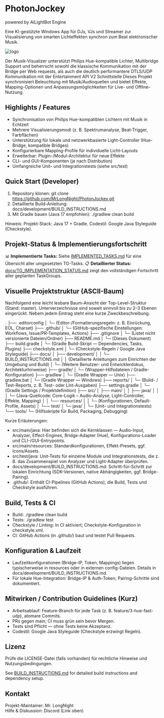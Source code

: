 # PhotonJockey
powered by AiLightBot Engine

Eine KI-gestützte Windows App für DJs, VJs und Streamer zur Visualisierung von smarten Lichteffekten synchron zum Beat elektronischer Musik. 

![logo](https://lightbeat.wunderlich.pw/images/banner.png)

Der Musik-Visualizer unterstützt Philips Hue-kompatible Lichter, Multibridge Support und beherrscht sowohl die klassische Kommunikation mit der Bridge per Web requests, als auch die deutlich performantere DTLS/UDP Kommunikation mit der Entertainment API V2 Schnittstelle 
Dieses Projekt synchronisiert Beleuchtung mit Musik/Audioquellen und bietet Effekte, Mapping-Optionen und Anpassungsmöglichkeiten für Live- und Offline-Nutzung.

## Highlights / Features
- Synchronisation von Philips Hue-kompatiblen Lichtern mit Musik in Echtzeit
- Mehrere Visualisierungsmodi (z. B. Spektrumanalyse, Beat-Trigger, Farbflächen)
- Unterstützung für lokale und netzwerkbasierte Light-Controller (Hue-Bridge, kompatible Bridges)
- Konfigurierbare Mapping-Profile für individuelle Licht-Layouts
- Erweiterbar: Plugin-/Modul-Architektur für neue Effekte
- CLI- und GUI-Komponenten (je nach Distribution)
- Umfangreiche Unit- und Integrationstests (siehe src/test)

## Quick Start (Developer)
1. Repository klonen:
   git clone https://github.com/MrLongNight/PhotonJockey.git
2. Detaillierte Build-Anleitung:
   docs/development/BUILD_INSTRUCTIONS.md
3. Mit Gradle bauen (Java 17 empfohlen):
   ./gradlew clean build

Hinweis: Projekt-Stack: Java 17 + Gradle. Codestil: Google Java Styleguide (Checkstyle).

## Projekt-Status & Implementierungsfortschritt
📊 **Implementierte Tasks:** Siehe [IMPLEMENTED_TASKS.md](IMPLEMENTED_TASKS.md) für eine Übersicht aller umgesetzten TG-Tasks.
📋 **Detaillierter Status:** [docs/TG_IMPLEMENTATION_STATUS.md](docs/TG_IMPLEMENTATION_STATUS.md) zeigt den vollständigen Fortschritt aller geplanten TaskGroups.

## Visuelle Projektstruktur (ASCII-Baum)
Nachfolgend eine leicht lesbare Baum-Ansicht der Top-Level-Struktur (Stand: master). Unterverzeichnisse sind soweit sinnvoll bis zu 2–3 Ebenen eingerückt. Nebem jedem Eintrag steht eine kurze Zweckbeschreibung.

.
├── .editorconfig
│   └─ (Editor-/Formatierungsregeln: z. B. Einrückung, EOL, Charset)
├── .github/
│   └─ (GitHub-spezifische Einstellungen: Workflows, Issue/PR-Templates, Actions)
├── .gitignore
│   └─ (Listet nicht versionierte Dateien/Ordner)
├── README.md
│   └─ (Dieses Dokument)
├── build.gradle
│   └─ (Gradle Build-Skript — Dependencies, Tasks, Plugins)
├── checkstyle.xml
│   └─ (Checkstyle-Regeln / Google Java Styleguide)
├── docs/
│   ├── development/
│   │   └─ BUILD_INSTRUCTIONS.md
│   │      (Detaillierte Anleitungen zum Einrichten der Umgebung und Build)
│   └─ (Weitere Benutzer- und Entwicklerdokus, Architekturhinweise)
├── gradle/
│   └─ (Wrapper-Hilfsdateien / Gradle-Konfiguration)
├── gradlew
│   └─ (Gradle Wrapper — Unix)
├── gradlew.bat
│   └─ (Gradle Wrapper — Windows)
├── reports/
│   └─ (Build- / Test-Reports, z. B. Test- oder Lint-Ausgaben)
├── settings.gradle
│   └─ (Gradle Settings / Projektdefinition)
├── src/
│   ├── main/
│   │   ├── java/
│   │   │   └─ (Java-Quellcode: Core-Logik – Audio-Analyse, Light-Controller, Effekte, Mapping)
│   │   └── resources/
│   │       └─ (Konfigurationen, Default-Profile, Assets)
│   └── test/
│       └─ java/
│           └─ (Unit- und Integrationstests)
└── tools/
    └─ (Hilfsskripte für Build, Packaging, Debugging)

Kurze Erläuterungen:
- src/main/java: Hier befinden sich die Kernklassen — Audio-Input, Analyzer, Effect-Engines, Bridge-Adapter (Hue), Konfigurations-Loader und CLI-/GUI-Entrypoints.
- src/main/resources: Standardkonfigurationen, Effekt-Presets, ggf. Icons/Assets.
- src/test/java: Unit-Tests für einzelne Module und Integrationstests, die z. B. das Zusammenspiel von Analyzer und Light-Adapter überprüfen.
- docs/development/BUILD_INSTRUCTIONS.md: Schritt-für-Schritt zur lokalen Einrichtung (SDK-Versionen, native Abhängigkeiten, ggf. Bridge-Pairing).
- .github/: Enthält CI-Pipelines (GitHub Actions), die Build, Tests und Checkstyle ausführen.

## Build, Tests & CI
- Build: ./gradlew clean build
- Tests: ./gradlew test
- Checkstyle / Linting: In CI aktiviert; Checkstyle-Konfiguration in checkstyle.xml.
- CI: GitHub Actions (in .github/) baut und testet Pull Requests.

## Konfiguration & Laufzeit
- Laufzeitkonfigurationen (Bridge-IP, Token, Mappings) liegen typischerweise in resources oder in externen config-Dateien. Details in docs/development/BUILD_INSTRUCTIONS.md.
- Für lokale Hue-Integration: Bridge-IP & Auth-Token; Pairing-Schritte sind dokumentiert.

## Mitwirken / Contribution Guidelines (Kurz)
- Arbeitsablauf: Feature-Branch für jede Task (z. B. feature/3-hue-fast-udp), atomare Commits.
- PRs gegen main; CI muss grün sein bevor Mergen.
- Tests sind Pflicht — ohne Tests keine Akzeptanz.
- Codestil: Google Java Styleguide (Checkstyle erzwingt Regeln).

## Lizenz
Prüfe die LICENSE-Datei (falls vorhanden) für rechtliche Hinweise und Nutzungsbedingungen.

See [BUILD_INSTRUCTIONS.md](docs/development/BUILD_INSTRUCTIONS.md) for detailed build instructions and dependency setup.
## Kontakt
Projekt-Maintainer: Mr. LongNight  
Hilfe & Diskussion: Discord (Link oben)
